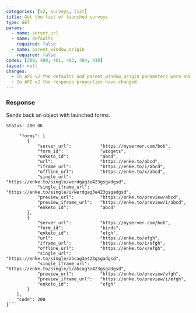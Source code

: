 ```yaml
---
categories: [v2, surveys, list]
title: Get the list of launched surveys
type: GET
params: 
  - name: server_url
  - name: defaults
    required: false
  - name: parent_window_origin
    required: false
codes: [200, 400, 401, 403, 404, 410]
layout: null
changes:
  - In API v2 the defaults and parent_window_origin parameters were added.
  - In API v2 the response properties have changed.
---
```


### Response

Sends back an object with launched forms.

```Status: 200 OK```
```{
     "forms": [
        {
            "server_url":           "https://myserver.com/bob",
            "form_id":              "widgets",
            "enketo_id":            "abcd",
            "url":                  "https://enke.to/abcd",
            "iframe_url":           "https://enke.to/i/abcd",
            "offline_url":          "https://enke.to/x/abcd",
            "single_url":           "https://enke.to/single/werdgag3e423gsgadgsd",
            "single_iframe_url":    "https://enke.to/single/i/werdgag3e423gsgadgsd",
            "preview_url":          "https://enke.to/preview/abcd",
            "preview_iframe_url":   "https://enke.to/preview/i/abcd",
            "enketo_id":            "abcd"
        },
        {
            "server_url":           "https://myserver.com/bob",
            "form_id":              "birds",
            "enketo_id":            "efgh",
            "url":                  "https://enke.to/efgh",
            "iframe_url":           "https://enke.to/i/efgh",
            "offline_url":          "https://enke.to/x/efgh",
            "single_url":           "https://enke.to/single/abcag3e423gsgadgsd",
            "single_iframe_url":    "https://enke.to/single/i/abcag3e423gsgadgsd",
            "preview_url":          "https://enke.to/preview/efgh",
            "preview_iframe_url":   "https://enke.to/preview/i/efgh",
            "enketo_id":            "efgh"
        }
    ],
    "code": 200
}```

